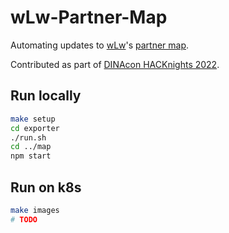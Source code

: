# wLw-Partner-Map

Automating updates to [wLw](https://wir-lernen-weiter.ch)'s [partner map](https://wir-lernen-weiter.ch/partnergemeinden/).

Contributed as part of [DINAcon HACKnights 2022](https://hacknight.dinacon.ch/event/8).

## Run locally

```sh
make setup
cd exporter
./run.sh
cd ../map
npm start
```

## Run on k8s

```sh
make images
# TODO
```

